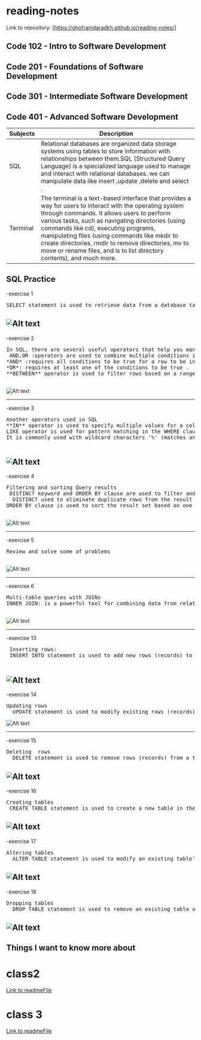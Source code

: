 # reading-notes

Link to repository:  [https://ghofranjdaradkh.github.io/reading-notes/]

## Code 102 - Intro to Software Development

## Code 201 - Foundations of Software Development

## Code 301 - Intermediate Software Development

## Code 401 - Advanced Software Development



|    Subjects   | Description |
| ----------- | ----------- |
| SQL      |   Relational databases are organized data storage systems using tables to store information with relationships between them.SQL (Structured Query Language) is a specialized language used to manage and interact with relational databases. we can manipulate data  like insert ,update ,delete and select . |
| Terminal   | The terminal is a text-based interface that provides a way for users to interact with the operating system through commands. It allows users to perform various tasks, such as navigating directories (using commands like cd), executing programs, manipulating files (using commands like mkdir to create directories, rmdir to remove directories, mv to move or rename files, and ls to list directory contents), and much more.     |








## SQL Practice
-exercise  1
<pre>
SELECT statement is used to retrieve data from a database table. It allows you to specify the columns you want to retrieve .
</pre>
![Alt text](assests/sql1.PNG)
-----
-exercise  2
<pre>
In SQL, there are several useful operators that help you manipulate data like:
 AND,OR :operators are used to combine multiple conditions in the WHERE clause.
*AND* :requires all conditions to be true for a row to be included in the result set.
*OR*: requires at least one of the conditions to be true .
**BETWEEN** operator is used to filter rows based on a range of values.

</pre>
![Alt text](assests/sql2.PNG)

----
 -exercise  3
<pre>
Another operators used in SQL
**IN** operator is used to specify multiple values for a column
LIKE operator is used for pattern matching in the WHERE clause. 
It is commonly used with wildcard characters '%' (matches any sequence of characters) and '_' (matches any single character)

</pre>
![Alt text](assests/SQL3.PNG)
----

 -exercise  4
<pre>
Filtering and sorting Query results 
 DISTINCT keyword and ORDER BY clause are used to filter and sort query results.
  DISTINCT used to eliminate duplicate rows from the result set
ORDER BY clause is used to sort the result set based on one or more columns in ascending order or  descending order

</pre>
![Alt text](assests/SQL4.PNG)

-----
 -exercise  5
<pre>
Review and solve some of problems

</pre>
![Alt text](assests/SQL5.PNG)

-----
 -exercise  6
<pre>
Multi-table queries with JOINs
INNER JOIN: is a powerful tool for combining data from related tables, and it is commonly used in multi-table queries to retrieve information from different parts of a database.

</pre>
![Alt text](assests/SQL6.PNG)

----------

-exercise  13
<pre>
 Inserting rows:
 INSERT INTO statement is used to add new rows (records) to a table. It allows you to insert data into specific columns or all columns of the table

</pre>
![Alt text](assests/sql13.PNG)
-------
-exercise  14
<pre>
Updating rows
  UPDATE statement is used to modify existing rows (records) in a table. It allows you to change the values of one or more columns for specific rows that match a specified condition
</pre>
![Alt text](assests/sql14.PNG)

------------
-exercise  15
<pre>
Deleting  rows
  DELETE statement is used to remove rows (records) from a table. It allows you to delete specific rows that match a specified condition or delete all rows from the table
</pre>
![Alt text](assests/sql15.PNG)
------------
-exercise  16
<pre>
Creating tables
 CREATE TABLE statement is used to create a new table in the database ,including the names and data types of the columns.
</pre>
![Alt text](assests/sql16.PNG)
-------------

-exercise  17
<pre>
Altering tables
  ALTER TABLE statement is used to modify an existing table's structure. It allows you to add, modify, or drop columns.
</pre>
![Alt text](assests/sql17.PNG)
---------------
-exercise  18
<pre>
Dropping tables
  DROP TABLE statement is used to remove an existing table and all its data from the database.
</pre>
![Alt text](assests/sql18.PNG)
------------------------------------------------------------------------------------------------------------------------------
## Things I want to know more about

  # class2

[Link to readmeFile](READMEfile.md)

# class 3
[Link to readmeFile](READMEfile3.md)
